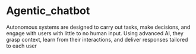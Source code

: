 # Agentic_chatbot
Autonomous systems are designed to carry out tasks, make decisions, and engage with users with little to no human input. Using advanced AI, they grasp context, learn from their interactions, and deliver responses tailored to each user
